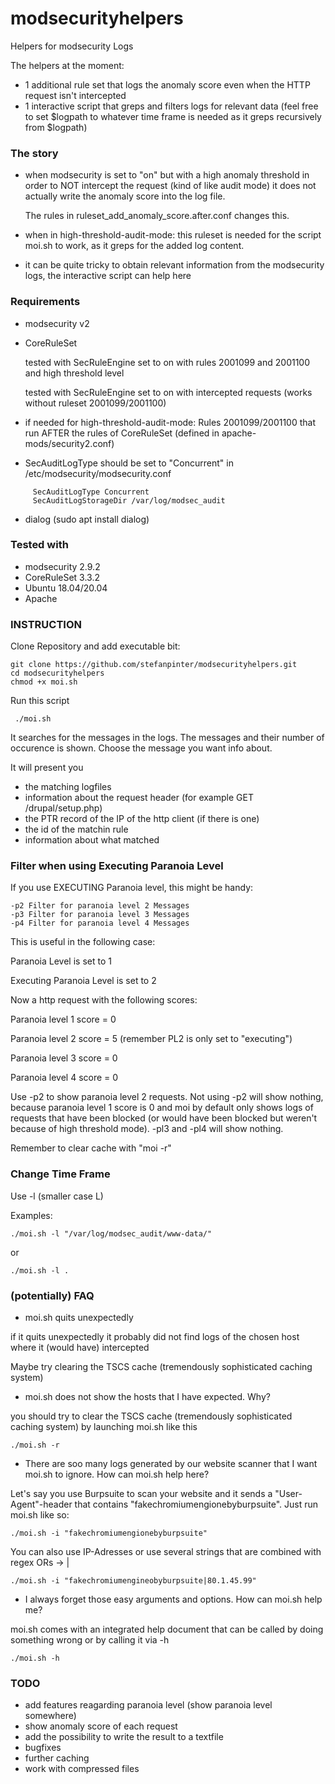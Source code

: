 # modsecurityhelpers
Helpers for modsecurity Logs

The helpers at the moment:
- 1 additional rule set that logs the anomaly score even when the HTTP request isn't intercepted
- 1 interactive script that greps and filters logs for relevant data (feel free to set $logpath to whatever time frame is needed as it greps recursively from $logpath)

### The story ### 
 - when modsecurity is set to "on" but with a high anomaly threshold in order to NOT intercept the request (kind of like audit mode) it does not actually write the anomaly score into the log file.

   The rules in ruleset_add_anomaly_score.after.conf changes this.
 - when in high-threshold-audit-mode: this ruleset is needed for the script moi.sh to work, as it greps for the added log content.
 - it can be quite tricky to obtain relevant information from the modsecurity logs, the interactive script can help here


### Requirements ###
 - modsecurity v2
 - CoreRuleSet

   tested with SecRuleEngine set to on with rules 2001099 and 2001100 and high threshold level

   tested with SecRuleEngine set to on with intercepted requests (works without ruleset 2001099/2001100)
 - if needed for high-threshold-audit-mode: Rules 2001099/2001100 that run AFTER the rules of CoreRuleSet (defined in apache-mods/security2.conf)
 - SecAuditLogType should be set to "Concurrent" in /etc/modsecurity/modsecurity.conf

```
     SecAuditLogType Concurrent
     SecAuditLogStorageDir /var/log/modsec_audit
```

 - dialog (sudo apt install dialog)

### Tested with  ###
 - modsecurity 2.9.2
 - CoreRuleSet 3.3.2
 - Ubuntu 18.04/20.04
 - Apache


### INSTRUCTION ###

 Clone Repository and add executable bit:
```
git clone https://github.com/stefanpinter/modsecurityhelpers.git
cd modsecurityhelpers
chmod +x moi.sh
```

Run this script
```
 ./moi.sh
```

It searches for the messages in the logs.
The messages and their number of occurence is shown.
Choose the message you want info about.

It will present you 
- the matching logfiles
- information about the request header (for example GET /drupal/setup.php)
- the PTR record of the IP of the http client (if there is one)
- the id of the matchin rule
- information about what matched

### Filter when using Executing Paranoia Level ###

If you use EXECUTING Paranoia level, this might be handy:

```
-p2	Filter for paranoia level 2 Messages
-p3	Filter for paranoia level 3 Messages
-p4	Filter for paranoia level 4 Messages
```

This is useful in the following case: 

Paranoia Level is set to 1

Executing Paranoia Level is set to 2

Now a http request with the following scores:

Paranoia level 1 score = 0

Paranoia level 2 score = 5 (remember PL2 is only set to "executing")

Paranoia level 3 score = 0

Paranoia level 4 score = 0

Use -p2 to show paranoia level 2 requests. Not using -p2 will show nothing, because paranoia level 1 score is 0 and moi by default only shows logs of requests that have been blocked (or would have been blocked but weren't because of high threshold mode).
-pl3 and -pl4 will show nothing.

Remember to clear cache with "moi -r"

### Change Time Frame ###

Use -l (smaller case L)

Examples:
```
./moi.sh -l "/var/log/modsec_audit/www-data/"
```
or 
```
./moi.sh -l .
```

### (potentially) FAQ ###
- moi.sh quits unexpectedly

if it quits unexpectedly it probably did not find logs of the chosen host where it (would have) intercepted 

Maybe try clearing the TSCS cache (tremendously sophisticated caching system)



- moi.sh does not show the hosts that I have expected. Why?

you should try to clear the TSCS cache (tremendously sophisticated caching system) by launching moi.sh like this

```
./moi.sh -r
```



- There are soo many logs generated by our website scanner that I want moi.sh to ignore. How can moi.sh help here?

Let's say you use Burpsuite to scan your website and it sends a "User-Agent"-header that contains "fakechromiumengionebyburpsuite". Just run moi.sh like so:
```
./moi.sh -i "fakechromiumengionebyburpsuite"
```

You can also use IP-Adresses or use several strings that are combined with regex ORs -> |
```
./moi.sh -i "fakechromiumengineobyburpsuite|80.1.45.99"
```



- I always forget those easy arguments and options. How can moi.sh help me?

moi.sh comes with an integrated help document that can be called by doing something wrong or by calling it via -h
```
./moi.sh -h
```

### TODO ###

  - add features reagarding paranoia level (show paranoia level somewhere)
  - show anomaly score of each request
  - add the possibility to write the result to a textfile
  - bugfixes
  - further caching
  - work with compressed files
